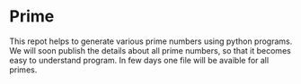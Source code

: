 # Prime
This repot helps to generate various prime numbers using python programs. We will soon publish the details about all prime numbers, so that it becomes easy to understand program.
In few days one file will be avaible for all primes.
